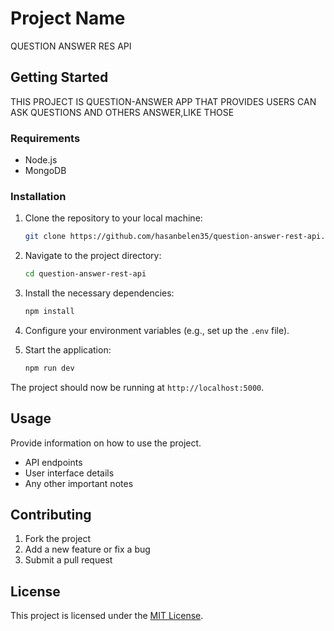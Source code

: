 # Project Name

QUESTION ANSWER RES API
## Getting Started

THIS PROJECT  IS QUESTION-ANSWER APP THAT PROVIDES USERS CAN ASK QUESTIONS AND OTHERS ANSWER,LIKE THOSE 
### Requirements

- Node.js
- MongoDB


### Installation

1. Clone the repository to your local machine:
    ```bash
    git clone https://github.com/hasanbelen35/question-answer-rest-api.git
    ```

2. Navigate to the project directory:
    ```bash
    cd question-answer-rest-api
    ```

3. Install the necessary dependencies:
    ```bash
    npm install
    ```

4. Configure your environment variables (e.g., set up the `.env` file).

5. Start the application:
    ```bash
    npm run dev
    ```

The project should now be running at `http://localhost:5000`.

## Usage

Provide information on how to use the project.

- API endpoints
- User interface details
- Any other important notes

## Contributing

1. Fork the project
2. Add a new feature or fix a bug
3. Submit a pull request

## License

This project is licensed under the [MIT License](LICENSE).
